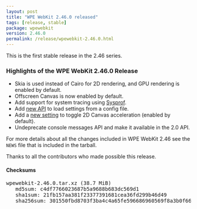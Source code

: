 ```yaml
---
layout: post
title: "WPE WebKit 2.46.0 released"
tags: [release, stable]
package: wpewebkit
version: 2.46.0
permalink: /release/wpewebkit-2.46.0.html
---
```


This is the first stable release in the 2.46 series.

### Highlights of the WPE WebKit 2.46.0 Release

- Skia is used instead of Cairo for 2D rendering, and GPU rendering is
  enabled by default.
- Offscreen Canvas is now enabled by default.
- Add support for system tracing using
  [Sysprof](https://developer.gnome.org/documentation/tools/sysprof.html).
- Add [new
  API](https://wpewebkit.org/reference/2.46.0/wpe-webkit-2.0/method.Settings.apply_from_key_file.html)
  to load settings from a config file.
- Add a [new
  setting](https://wpewebkit.org/reference/2.46.0/wpe-webkit-2.0/property.Settings.enable-2d-canvas-acceleration.html)
  to toggle 2D Canvas acceleration (enabled by default).
- Undeprecate console messages API and make it available in the 2.0 API.

For more details about all the changes included in WPE WebKit 2.46 see
the `NEWS` file that is included in the tarball.

Thanks to all the contributors who made possible this release.


#### Checksums

<pre>
wpewebkit-2.46.0.tar.xz (38.7 MiB)
   md5sum: c4df7766023687b5a9688b683dc569d1
   sha1sum: 21fb157aa381f23377391681cea36fd299b46d49
   sha256sum: 301550fbd8703f3ba4c4a65fe596686960569f8a3b0f6668243179cbc77bbc50
</pre>
